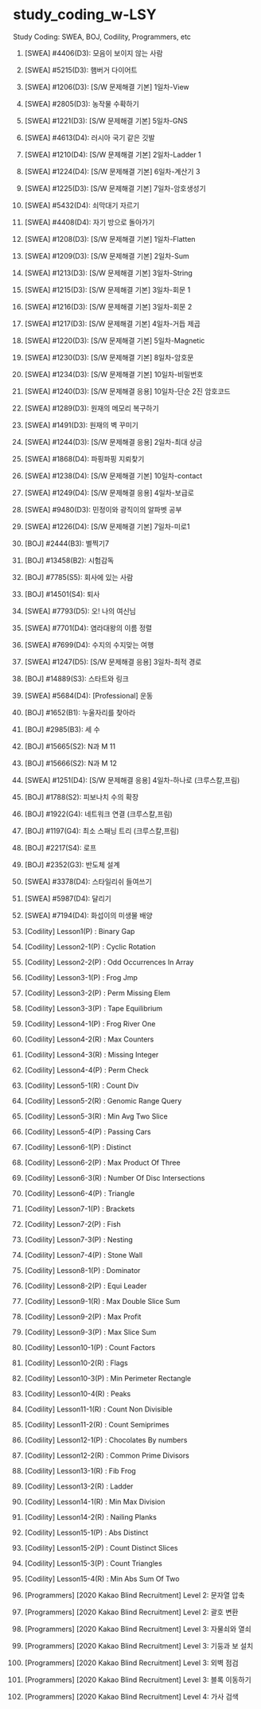 # study_coding_w-LSY
Study Coding: SWEA, BOJ, Codility, Programmers, etc

1. [SWEA] #4406(D3): 모음이 보이지 않는 사람
2. [SWEA] #5215(D3): 햄버거 다이어트
3. [SWEA] #1206(D3): [S/W 문제해결 기본] 1일차-View

4. [SWEA] #2805(D3): 농작물 수확하기
5. [SWEA] #1221(D3): [S/W 문제해결 기본] 5일차-GNS
6. [SWEA] #4613(D4): 러시아 국기 같은 깃발
7. [SWEA] #1210(D4): [S/W 문제해결 기본] 2일차-Ladder 1
8. [SWEA] #1224(D4): [S/W 문제해결 기본] 6일차-계산기 3
9. [SWEA] #1225(D3): [S/W 문제해결 기본] 7일차-암호생성기
10. [SWEA] #5432(D4): 쇠막대기 자르기
11. [SWEA] #4408(D4): 자기 방으로 돌아가기
12. [SWEA] #1208(D3): [S/W 문제해결 기본] 1일차-Flatten
13. [SWEA] #1209(D3): [S/W 문제해결 기본] 2일차-Sum
14. [SWEA] #1213(D3): [S/W 문제해결 기본] 3일차-String
15. [SWEA] #1215(D3): [S/W 문제해결 기본] 3일차-회문 1
16. [SWEA] #1216(D3): [S/W 문제해결 기본] 3일차-회문 2
17. [SWEA] #1217(D3): [S/W 문제해결 기본] 4일차-거듭 제곱
18. [SWEA] #1220(D3): [S/W 문제해결 기본] 5일차-Magnetic
19. [SWEA] #1230(D3): [S/W 문제해결 기본] 8일차-암호문
20. [SWEA] #1234(D3): [S/W 문제해결 기본] 10일차-비밀번호
21. [SWEA] #1240(D3): [S/W 문제해결 응용] 10일차-단순 2진 암호코드
22. [SWEA] #1289(D3): 원재의 메모리 복구하기
23. [SWEA] #1491(D3): 원재의 벽 꾸미기
24. [SWEA] #1244(D3): [S/W 문제해결 응용] 2일차-최대 상금

25. [SWEA] #1868(D4): 파핑파핑 지뢰찾기
26. [SWEA] #1238(D4): [S/W 문제해결 기본] 10일차-contact
27. [SWEA] #1249(D4): [S/W 문제해결 응용] 4일차-보급로
28. [SWEA] #9480(D3): 민정이와 광직이의 알파벳 공부
29. [SWEA] #1226(D4): [S/W 문제해결 기본] 7일차-미로1
30. [BOJ] #2444(B3): 별찍기7
31. [BOJ] #13458(B2): 시험감독
32. [BOJ] #7785(S5): 회사에 있는 사람
33. [BOJ] #14501(S4): 퇴사 
34. [SWEA] #7793(D5): 오! 나의 여신님
35. [SWEA] #7701(D4): 염라대왕의 이름 정렬
36. [SWEA] #7699(D4): 수지의 수지맞는 여행

37. [SWEA] #1247(D5): [S/W 문제해결 응용] 3일차-최적 경로
38. [BOJ] #14889(S3): 스타트와 링크
39. [SWEA] #5684(D4): [Professional] 운동
40. [BOJ] #1652(B1): 누울자리를 찾아라
41. [BOJ] #2985(B3): 세 수
42. [BOJ] #15665(S2): N과 M 11
43. [BOJ] #15666(S2): N과 M 12
44. [SWEA] #1251(D4): [S/W 문제해결 응용] 4일차-하나로 (크루스칼,프림)

45. [BOJ] #1788(S2): 피보나치 수의 확장
46. [BOJ] #1922(G4): 네트워크 연결 (크루스칼,프림)
47. [BOJ] #1197(G4): 최소 스패닝 트리 (크루스칼,프림)
48. [BOJ] #2217(S4): 로프
49. [BOJ] #2352(G3): 반도체 설계
50. [SWEA] #3378(D4): 스타일리쉬 들여쓰기
51. [SWEA] #5987(D4): 달리기
52. [SWEA] #7194(D4): 화섭이의 미생물 배양

53. [Codility] Lesson1(P) : Binary Gap
54. [Codility] Lesson2-1(P) : Cyclic Rotation
55. [Codility] Lesson2-2(P) : Odd Occurrences In Array
56. [Codility] Lesson3-1(P) : Frog Jmp
57. [Codility] Lesson3-2(P) : Perm Missing Elem
58. [Codility] Lesson3-3(P) : Tape Equilibrium
59. [Codility] Lesson4-1(P) : Frog River One
60. [Codility] Lesson4-2(R) : Max Counters
61. [Codility] Lesson4-3(R) : Missing Integer
62. [Codility] Lesson4-4(P) : Perm Check
63. [Codility] Lesson5-1(R) : Count Div
64. [Codility] Lesson5-2(R) : Genomic Range Query
65. [Codility] Lesson5-3(R) : Min Avg Two Slice
66. [Codility] Lesson5-4(P) : Passing Cars
67. [Codility] Lesson6-1(P) : Distinct
68. [Codility] Lesson6-2(P) : Max Product Of Three
69. [Codility] Lesson6-3(R) : Number Of Disc Intersections
70. [Codility] Lesson6-4(P) : Triangle
71. [Codility] Lesson7-1(P) : Brackets
72. [Codility] Lesson7-2(P) : Fish
73. [Codility] Lesson7-3(P) : Nesting
74. [Codility] Lesson7-4(P) : Stone Wall
75. [Codility] Lesson8-1(P) : Dominator
76. [Codility] Lesson8-2(P) : Equi Leader
77. [Codility] Lesson9-1(R) : Max Double Slice Sum
78. [Codility] Lesson9-2(P) : Max Profit
79. [Codility] Lesson9-3(P) : Max Slice Sum
80. [Codility] Lesson10-1(P) : Count Factors
81. [Codility] Lesson10-2(R) : Flags
82. [Codility] Lesson10-3(P) : Min Perimeter Rectangle
83. [Codility] Lesson10-4(R) : Peaks
84. [Codility] Lesson11-1(R) : Count Non Divisible
85. [Codility] Lesson11-2(R) : Count Semiprimes
86. [Codility] Lesson12-1(P) : Chocolates By numbers
87. [Codility] Lesson12-2(R) : Common Prime Divisors
88. [Codility] Lesson13-1(R) : Fib Frog
89. [Codility] Lesson13-2(R) : Ladder
90. [Codility] Lesson14-1(R) : Min Max Division
91. [Codility] Lesson14-2(R) : Nailing Planks
92. [Codility] Lesson15-1(P) : Abs Distinct
93. [Codility] Lesson15-2(P) : Count Distinct Slices
94. [Codility] Lesson15-3(P) : Count Triangles
95. [Codility] Lesson15-4(R) : Min Abs Sum Of Two

96. [Programmers] [2020 Kakao Blind Recruitment] Level 2: 문자열 압축
97. [Programmers] [2020 Kakao Blind Recruitment] Level 2: 괄호 변환
98. [Programmers] [2020 Kakao Blind Recruitment] Level 3: 자물쇠와 열쇠
99. [Programmers] [2020 Kakao Blind Recruitment] Level 3: 기둥과 보 설치
100. [Programmers] [2020 Kakao Blind Recruitment] Level 3: 외벽 점검
101. [Programmers] [2020 Kakao Blind Recruitment] Level 3: 블록 이동하기
102. [Programmers] [2020 Kakao Blind Recruitment] Level 4: 가사 검색